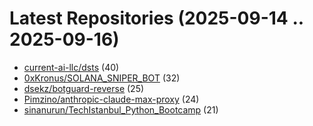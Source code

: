 # Latest Repositories (2025-09-14 .. 2025-09-16)

- [current-ai-llc/dsts](https://github.com/current-ai-llc/dsts) (40)
- [0xKronus/SOLANA_SNIPER_BOT](https://github.com/0xKronus/SOLANA_SNIPER_BOT) (32)
- [dsekz/botguard-reverse](https://github.com/dsekz/botguard-reverse) (25)
- [Pimzino/anthropic-claude-max-proxy](https://github.com/Pimzino/anthropic-claude-max-proxy) (24)
- [sinanurun/TechIstanbul_Python_Bootcamp](https://github.com/sinanurun/TechIstanbul_Python_Bootcamp) (21)
